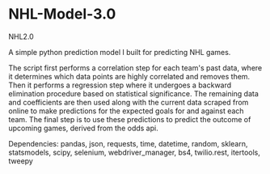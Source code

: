 # NHL-Model-3.0
NHL2.0

A simple python prediction model I built for predicting NHL games.

The script first performs a correlation step for each team's past data, where it determines which data points are highly correlated and removes them. Then it performs a regression step where it undergoes a backward elimination procedure based on statistical significance.
The remaining data and coefficients are then used along with the current data scraped from online to make predictions for the expected goals for and against each team. The final step is to use these predictions to predict the outcome of upcoming games, derived from the odds api.

Dependencies:
pandas, json, requests, time, datetime, random, sklearn, statsmodels, scipy, selenium, webdriver_manager, bs4, twilio.rest, itertools, tweepy

